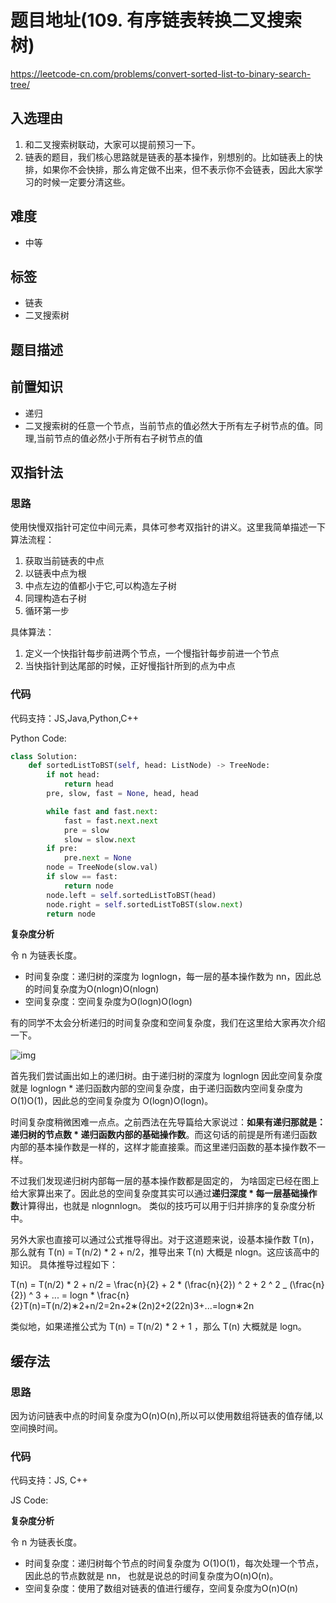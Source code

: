 # 题目地址(109. 有序链表转换二叉搜索树)

https://leetcode-cn.com/problems/convert-sorted-list-to-binary-search-tree/

## 入选理由

1. 和二叉搜索树联动，大家可以提前预习一下。
2. 链表的题目，我们核心思路就是链表的基本操作，别想别的。比如链表上的快排，如果你不会快排，那么肯定做不出来，但不表示你不会链表，因此大家学习的时候一定要分清这些。

## 难度

- 中等

## 标签

- 链表
- 二叉搜索树

## 题目描述

## 前置知识

- 递归
- 二叉搜索树的任意一个节点，当前节点的值必然大于所有左子树节点的值。同理,当前节点的值必然小于所有右子树节点的值

## 双指针法

### 思路

使用快慢双指针可定位中间元素，具体可参考双指针的讲义。这里我简单描述一下算法流程：

1. 获取当前链表的中点
2. 以链表中点为根
3. 中点左边的值都小于它,可以构造左子树
4. 同理构造右子树
5. 循环第一步

具体算法：

1. 定义一个快指针每步前进两个节点，一个慢指针每步前进一个节点
2. 当快指针到达尾部的时候，正好慢指针所到的点为中点

### 代码

代码支持：JS,Java,Python,C++

Python Code:

```python
class Solution:
    def sortedListToBST(self, head: ListNode) -> TreeNode:
        if not head:
            return head
        pre, slow, fast = None, head, head

        while fast and fast.next:
            fast = fast.next.next
            pre = slow
            slow = slow.next
        if pre:
            pre.next = None
        node = TreeNode(slow.val)
        if slow == fast:
            return node
        node.left = self.sortedListToBST(head)
        node.right = self.sortedListToBST(slow.next)
        return node
```

**复杂度分析**

令 n 为链表长度。

- 时间复杂度：递归树的深度为 lognlogn，每一层的基本操作数为 nn，因此总的时间复杂度为O(nlogn)O(nlogn)
- 空间复杂度：空间复杂度为O(logn)O(logn)

有的同学不太会分析递归的时间复杂度和空间复杂度，我们在这里给大家再次介绍一下。

![img](https://p.ipic.vip/p7yjfy.jpg)

首先我们尝试画出如上的递归树。由于递归树的深度为 lognlogn 因此空间复杂度就是 lognlogn * 递归函数内部的空间复杂度，由于递归函数内空间复杂度为 O(1)O(1)，因此总的空间复杂度为 O(logn)O(logn)。

时间复杂度稍微困难一点点。之前西法在先导篇给大家说过：**如果有递归那就是：递归树的节点数 \* 递归函数内部的基础操作数**。而这句话的前提是所有递归函数内部的基本操作数是一样的，这样才能直接乘。而这里递归函数的基本操作数不一样。

不过我们发现递归树内部每一层的基本操作数都是固定的， 为啥固定已经在图上给大家算出来了。因此总的空间复杂度其实可以通过**递归深度 \* 每一层基础操作数**计算得出，也就是 nlognnlogn。 类似的技巧可以用于归并排序的复杂度分析中。

另外大家也直接可以通过公式推导得出。对于这道题来说，设基本操作数 T(n)，那么就有 T(n) = T(n/2) * 2 + n/2，推导出来 T(n) 大概是 nlogn。这应该高中的知识。 具体推导过程如下：

T(n) = T(n/2) * 2 + n/2 = \frac{n}{2} + 2 * (\frac{n}{2}) ^ 2 + 2 ^ 2 _ (\frac{n}{2}) ^ 3 + ... = logn * \frac{n}{2}T(n)=T(n/2)∗2+n/2=2n+2∗(2n)2+2(22n)3+...=logn∗2n

类似地，如果递推公式为 T(n) = T(n/2) * 2 + 1 ，那么 T(n) 大概就是 logn。

## 缓存法

### 思路

因为访问链表中点的时间复杂度为O(n)O(n),所以可以使用数组将链表的值存储,以空间换时间。

### 代码

代码支持：JS, C++

JS Code:

**复杂度分析**

令 n 为链表长度。

- 时间复杂度：递归树每个节点的时间复杂度为 O(1)O(1)，每次处理一个节点，因此总的节点数就是 nn， 也就是说总的时间复杂度为O(n)O(n)。
- 空间复杂度：使用了数组对链表的值进行缓存，空间复杂度为O(n)O(n)
